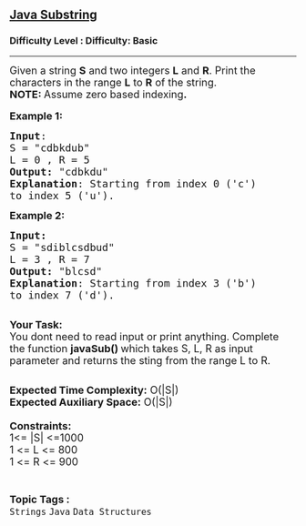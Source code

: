 <h2><a href="https://www.geeksforgeeks.org/problems/java-substring5058/1?page=10&category=Strings&sortBy=submissions">Java Substring</a></h2><h3>Difficulty Level : Difficulty: Basic</h3><hr><div class="problems_problem_content__Xm_eO"><p><span style="font-size:18px">Given a string <strong>S</strong> and two integers <strong>L</strong> and <strong>R</strong>. Print the characters in the range <strong>L</strong> to <strong>R</strong> of the string.<br>
<strong>NOTE: </strong>Assume zero based indexing<strong>.</strong></span><br>
<br>
<span style="font-size:18px"><strong>Example 1:</strong></span></p>

<pre><span style="font-size:18px"><strong>Input</strong>: 
S = "cdbkdub</span><span style="font-size:18px">"
L = 0 , R = 5
<strong>Output:</strong>&nbsp;"cdbkdu</span><span style="font-size:18px">"&nbsp;
<strong>Explanation</strong>: Starting from index 0 ('c')
to index 5 ('u').
</span></pre>

<p><span style="font-size:18px"><strong>Example 2:</strong></span></p>

<pre><span style="font-size:18px"><strong>Input: 
</strong>S = "sdiblcsdbud</span><span style="font-size:18px">"
L = 3 , R = 7
<strong>Output:&nbsp;</strong>"blcsd"
<strong>Explanation</strong>: Starting from index 3 ('b')
to index 7 ('d').</span></pre>

<p><br>
<span style="font-size:18px"><strong>Your Task:&nbsp;&nbsp;</strong><br>
You dont need to read input or print anything. Complete the function <strong>javaSub()&nbsp;</strong>which takes S, L, R&nbsp;as input parameter and returns the sting from the range L to R.</span></p>

<p><br>
<span style="font-size:18px"><strong>Expected Time Complexity:</strong> O(|S|)<br>
<strong>Expected Auxiliary Space:</strong> O(|S|)<br>
<br>
<strong>Constraints:</strong><br>
1&lt;= |S|&nbsp;&lt;=1000<br>
1 &lt;= L &lt;= 800<br>
1 &lt;= R &lt;= 900</span></p>
</div><br><p><span style=font-size:18px><strong>Topic Tags : </strong><br><code>Strings</code>&nbsp;<code>Java</code>&nbsp;<code>Data Structures</code>&nbsp;
